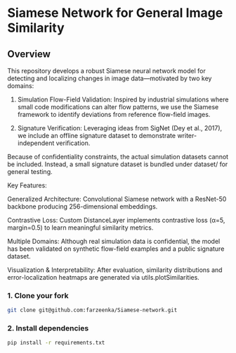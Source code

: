 # Siamese Network for General Image Similarity

## Overview

This repository develops a robust Siamese neural network model for detecting and localizing changes in image data—motivated by two key domains:

1. Simulation Flow-Field Validation: Inspired by industrial simulations where small code modifications can alter flow patterns, we use the Siamese framework to identify deviations from reference flow-field images.

2. Signature Verification: Leveraging ideas from SigNet (Dey et al., 2017), we include an offline signature dataset to demonstrate writer-independent verification.

Because of confidentiality constraints, the actual simulation datasets cannot be included. Instead, a small signature dataset is bundled under dataset/ for general testing.

Key Features:

Generalized Architecture: Convolutional Siamese network with a ResNet-50 backbone producing 256-dimensional embeddings.

Contrastive Loss: Custom DistanceLayer implements contrastive loss (α=5, margin=0.5) to learn meaningful similarity metrics.

Multiple Domains: Although real simulation data is confidential, the model has been validated on synthetic flow-field examples and a public signature dataset.

Visualization & Interpretability: After evaluation, similarity distributions and error-localization heatmaps are generated via utils.plotSimilarities.

### 1. Clone your fork

```bash
git clone git@github.com:farzeenka/Siamese-network.git
```

### 2. Install dependencies

```bash
pip install -r requirements.txt
```

